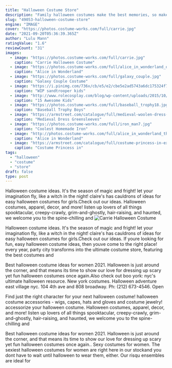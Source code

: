 ```yaml
---
title: "Halloween Costume Store"
description: "Family halloween costumes make the best memories, so make this year one for the books. Two is better than one, and three is a crowd! our group halloween costumes and couples costumes are"
slug: "49053-halloween-costume-store"
engine: "IMAGE"
cover: "https://photos.costume-works.com/full/carrie.jpg"
date: "2021-09-20T05:36:39.365Z"
author: "Lulu Mann"
ratingValue: "1.6"
reviewCount: "31"
images:
  - image: "https://photos.costume-works.com/full/carrie.jpg"
    caption: "Carrie Halloween Costume"
  - image: "https://photos.costume-works.com/full/alice_in_wonderland_queen_of_hearts.jpg"
    caption: "Alice in Wonderland"
  - image: "https://photos.costume-works.com/full/galaxy_couple.jpg"
    caption: "Galaxy Couple Costume"
  - image: "https://i.pinimg.com/736x/cb/e5/e2/cbe5e2ad5743a6dc175324f79b96c4dd--sandtrooper-kid-costumes.jpg"
    caption: "WIP sandtrooper kids"
  - image: "http://www.rolecosplay.com/blog/wp-content/uploads/2015/10/enhanced-buzz-30685-1441840154-12.jpg"
    caption: "15 Awesome Kids"
  - image: "https://photos.costume-works.com/full/baseball_trophy18.jpg"
    caption: "Baseball Trophy Boys"
  - image: "https://armstreet.com/catalogue/full/medieval-woolen-dress-green-sleeves-8.jpg"
    caption: "Medieval Dress Greensleeves"
  - image: "https://photos.costume-works.com/full/iron_man7.jpg"
    caption: "Coolest Homemade Iron"
  - image: "http://photos.costume-works.com/full/alice_in_wonderland_the_white_rabbit.jpg"
    caption: "Alice in Wonderland"
  - image: "https://armstreet.com/catalogue/full/costume-princess-in-exile-9.jpg"
    caption: "Costume Princess in"
tags:
  - "halloween"
  - "costume"
  - "store"
draft: false
type: post
---
```


Halloween costume ideas. It's the season of magic and fright! let your imagination fly, like a witch in the night! claire's has cauldrons of ideas for easy halloween costumes for girls.Check out our ideas. Halloween costumes, apparel, decor, and more! listen up lovers of all things spooktacular, creepy-crawly, grim-and-ghostly, hair-raising, and haunted, we welcome you to the spine-chilling and
![Carrie Halloween Costume](https://photos.costume-works.com/full/carrie.jpg "Carrie Halloween Costume")

Halloween costume ideas. It&#39;s the season of magic and fright! let your imagination fly, like a witch in the night! claire&#39;s has cauldrons of ideas for easy halloween costumes for girls.Check out our ideas. If youre looking for fun, easy halloween costume ideas, then youve come to the right place! every year, party city transforms into the ultimate costume store, featuring the best costumes and
<!--inArticleAds-->

<!--galleryOne-->

Best halloween costume ideas for women 2021. Halloween is just around the corner, and that means its time to show our love for dressing up scary yet fun halloween costumes once again.Also check out boo york: nyc's ultimate halloween resource. New york costumes. Halloween adventure east village nyc. 104 4th ave and 808 broadway. Ph: (212) 673-4546. Open
<!--inArticleAds-->

<!--galleryTwo-->

Find just the right character for your next halloween costume! halloween costume accessories - wigs, capes, hats and gloves and costume jewelry! accessorize your halloween costume. Halloween costumes, apparel, decor, and more! listen up lovers of all things spooktacular, creepy-crawly, grim-and-ghostly, hair-raising, and haunted, we welcome you to the spine-chilling and
<!--galleryThree-->

Best halloween costume ideas for women 2021. Halloween is just around the corner, and that means its time to show our love for dressing up scary yet fun halloween costumes once again.. Sexy costumes for women. The sexiest halloween costumes for women are right here in our stockand you dont have to wait until halloween to wear them, either. Our risqu ensembles are ideal for